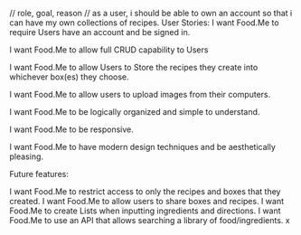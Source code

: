 // role, goal, reason
// as a user, i should be able to own an account so that i can have my own collections of recipes.
User Stories:
I want Food.Me to require Users have an account and be signed in.

I want Food.Me to allow full CRUD capability to Users

I want Food.Me to allow Users to Store the recipes they create into whichever box(es) they choose.

I want Food.Me to allow users to upload images from their computers.

I want Food.Me to be logically organized and simple to understand.

I want Food.Me to be responsive.

I want Food.Me to have modern design techniques and be aesthetically pleasing.

Future features:

I want Food.Me to restrict access to only the recipes and boxes that they created.
I want Food.Me to allow users to share boxes and recipes.
I want Food.Me to create Lists when inputting ingredients and directions.
I want Food.Me to use an API that allows searching a library of food/ingredients. x
